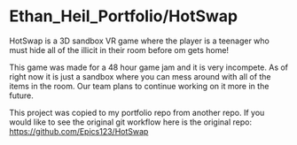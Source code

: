 # Ethan_Heil_Portfolio/HotSwap

HotSwap is a 3D sandbox VR game where the player is a teenager who must hide all of the 
illicit in their room before om gets home!

This game was made for a 48 hour game jam and it is very incompete. As of right now it 
is just a sandbox where you can mess around with all of the items in the room. Our team
plans to continue working on it more in the future.

This project was copied to my portfolio repo from another repo. If you would like to see
the original git workflow here is the original repo: https://github.com/Epics123/HotSwap